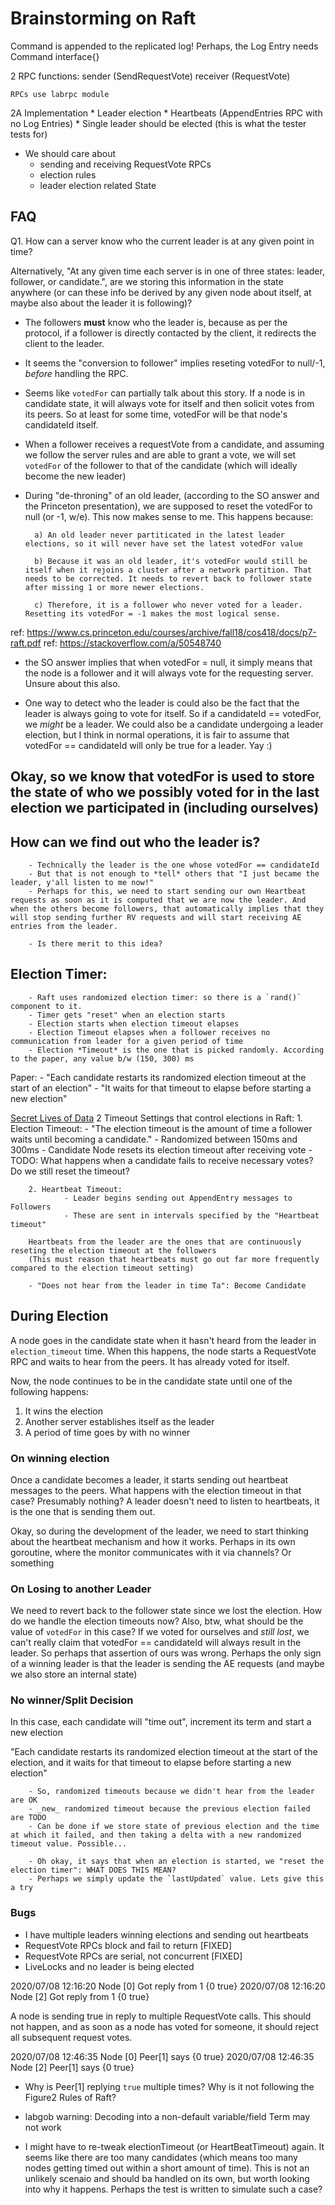 # Brainstorming on Raft

Command is appended to the replicated log!
Perhaps, the Log Entry needs Command interface{}

2 RPC functions:
	sender (SendRequestVote)
	receiver (RequestVote)

	RPCs use labrpc module

2A Implementation
	* Leader election
	* Heartbeats (AppendEntries RPC with no Log Entries)
	* Single leader should be elected (this is what the tester tests for)

- We should care about 
	- sending and receiving RequestVote RPCs
	- election rules
	- leader election related State

## FAQ

Q1. How can a server know who the current leader is at any given point in time?

Alternatively, "At any given time each server is in one of three states: leader, follower, or candidate.", are we storing this information in the state anywhere (or can these info be derived by any given node about itself, at maybe also about the leader it is following)?

- The followers **must** know who the leader is, because as per the protocol, if a follower is directly contacted by the client, it redirects the client to the leader.


- It seems the "conversion to follower" implies reseting votedFor to null/-1, *before* handling the RPC.

- Seems like `votedFor` can partially talk about this story. If a node is in candidate state, it will always vote for itself and then solicit votes from its peers. So at least for some time, votedFor will be that node's candidateId itself.

- When a follower receives a requestVote from a candidate, and assuming we follow the server rules and are able to grant a vote, we will set `votedFor` of the follower to that of the candidate (which will ideally become the new leader)

- During "de-throning" of an old leader, (according to the SO answer and the Princeton presentation), we are supposed to reset the votedFor to null (or -1, w/e). This now makes sense to me. This happens because:

        a) An old leader never partiticated in the latest leader elections, so it will never have set the latest votedFor value

        b) Because it was an old leader, it's votedFor would still be itself when it rejoins a cluster after a network partition. That needs to be corrected. It needs to revert back to follower state after missing 1 or more newer elections.

        c) Therefore, it is a follower who never voted for a leader. Resetting its votedFor = -1 makes the most logical sense.

ref: https://www.cs.princeton.edu/courses/archive/fall18/cos418/docs/p7-raft.pdf
ref: https://stackoverflow.com/a/50548740

- the SO answer implies that when votedFor = null, it simply means that the node is a follower and it will always vote for the requesting server. Unsure about this also.

- One way to detect who the leader is could also be the fact that the leader is always going to vote for itself. So if a candidateId == votedFor, we _might_ be a leader. We could also be a candidate undergoing a leader election, but I think in normal operations, it is fair to assume that votedFor == candidateId will only be true for a leader. Yay :)

## Okay, so we know that votedFor is used to store the state of who we possibly voted for in the last election we participated in (including ourselves)

## How can we find out who the leader is?

        - Technically the leader is the one whose votedFor == candidateId
        - But that is not enough to *tell* others that "I just became the leader, y'all listen to me now!"
        - Perhaps for this, we need to start sending our own Heartbeat requests as soon as it is computed that we are now the leader. And when the others become followers, that automatically implies that they will stop sending further RV requests and will start receiving AE entries from the leader.

        - Is there merit to this idea?

## Election Timer:
        - Raft uses randomized election timer: so there is a `rand()` component to it.
        - Timer gets "reset" when an election starts
        - Election starts when election timeout elapses
        - Election Timeout elapses when a follower receives no communication from leader for a given period of time
        - Election *Timeout* is the one that is picked randomly. According to the paper, any value b/w (150, 300) ms

Paper: 
        - "Each candidate restarts its randomized election timeout at the start of an election"
        - "It waits for that timeout to elapse before starting a new election"

[Secret Lives of Data](http://thesecretlivesofdata.com/raft/#election)
2 Timeout Settings that control elections in Raft:
        1. Election Timeout: 
                - "The election timeout is the amount of time a follower waits until becoming a candidate."
                - Randomized between 150ms and 300ms
                - Candidate Node resets its election timeout after receiving vote
                - TODO: What happens when a candidate fails to receive necessary votes? Do we still reset the timeout?
        
        2. Heartbeat Timeout:
                - Leader begins sending out AppendEntry messages to Followers
                - These are sent in intervals specified by the "Heartbeat timeout"

        Heartbeats from the leader are the ones that are continuously reseting the election timeout at the followers
        (This must reason that heartbeats must go out far more frequently compared to the election timeout setting)

        - "Does not hear from the leader in time Ta": Become Candidate

## During Election
A node goes in the candidate state when it hasn't heard from the leader in `election_timeout` time. When this happens, the node starts a RequestVote RPC and waits to hear from the peers. It has already voted for itself.

Now, the node continues to be in the candidate state until one of the following happens:

1. It wins the election
2. Another server establishes itself as the leader
3. A period of time goes by with no winner

### On winning election

Once a candidate becomes a leader, it starts sending out heartbeat messages to the peers.
What happens with the election timeout in that case? Presumably nothing? A leader doesn't need to listen to heartbeats, it is the one that is sending them out.

Okay, so during the development of the leader, we need to start thinking about the heartbeat mechanism and how it works. Perhaps in its own goroutine, where the monitor communicates with it via channels? Or something

### On Losing to another Leader

We need to revert back to the follower state since we lost the election. How do we handle the election timeouts now? Also, btw, what should be the value of `votedFor` in this case? If we voted for ourselves and _still lost_, we can't really claim that votedFor == candidateId will always result in the leader. So perhaps that assertion of ours was wrong. Perhaps the only sign of a winning leader is that the leader is sending the AE requests (and maybe we also store an internal state)

### No winner/Split Decision

In this case, each candidate will "time out", increment its term and start a new election

"Each candidate restarts its randomized election timeout at the start of the election, and it waits for that timeout to elapse before starting a new election"

        - So, randomized timeouts because we didn't hear from the leader are OK
        - _new_ randomized timeout because the previous election failed are TODO
        - Can be done if we store state of previous election and the time at which it failed, and then taking a delta with a new randomized timeout value. Possible...

        - Oh okay, it says that when an election is started, we "reset the election timer": WHAT DOES THIS MEAN?
        - Perhaps we simply update the `lastUpdated` value. Lets give this a try

### Bugs

- I have multiple leaders winning elections and sending out heartbeats
- RequestVote RPCs block and fail to return   [FIXED]
- RequestVote RPCs are serial, not concurrent [FIXED]
- LiveLocks and no leader is being elected

2020/07/08 12:16:20 Node [0] Got reply from  1 {0 true}
2020/07/08 12:16:20 Node [2] Got reply from  1 {0 true}

A node is sending true in reply to multiple RequestVote calls. This should not happen, and as soon as a node has voted for someone, it should reject all subsequent request votes.

2020/07/08 12:46:35 Node [0] Peer[1] says {0 true}
2020/07/08 12:46:35 Node [2] Peer[1] says {0 true}

* Why is Peer[1] replying `true` multiple times? Why is it not following the Figure2 Rules of Raft?

- labgob warning: Decoding into a non-default variable/field Term may not work

* I might have to re-tweak electionTimeout (or HeartBeatTimeout) again. It seems like there are too many candidates (which means too many nodes getting timed out within a short amount of time). This is not an unlikely scenaio and should ba handled on its own, but worth looking into why it happens. Perhaps the test is written to simulate such a case?

